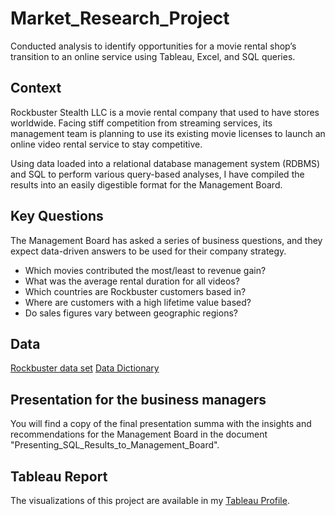 # Market_Research_Project
Conducted analysis to identify opportunities for a movie rental shop’s transition to an online service using Tableau, Excel, and SQL queries.

## Context
Rockbuster Stealth LLC is a movie rental company that used to have stores worldwide. Facing stiff competition from streaming services, its management team is planning to use its existing movie licenses to
launch an online video rental service to stay competitive. 

Using data loaded into a relational database management system (RDBMS) and SQL to perform various query-based analyses, I have compiled the results into an easily digestible format for the Management Board. 

## Key Questions
The Management Board has asked a series of business questions, and
they expect data-driven answers to be used for their company strategy. 

- Which movies contributed the most/least to revenue gain?
- What was the average rental duration for all videos?
- Which countries are Rockbuster customers based in?
- Where are customers with a high lifetime value based?
- Do sales figures vary between geographic regions?

## Data
[Rockbuster data set](http://www.postgresqltutorial.com/wp-content/uploads/2019/05/dvdrental.zip)
[Data Dictionary](Data%20Dictionary.pdf)

## Presentation for the business managers
You will find a copy of the final presentation summa with the insights and recommendations for the Management Board in the document "Presenting_SQL_Results_to_Management_Board".
  
## Tableau Report
The visualizations of this project are available in my [Tableau Profile](https://github.com/VaNuPe/Market_Research_Project/assets/131813866/4a1f42c7-7a56-4dcb-bbb6-6309e9e98ddb).
